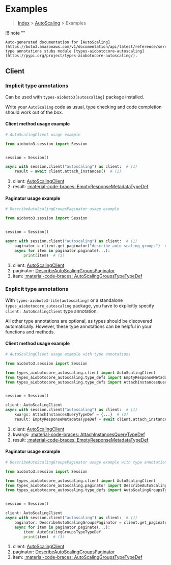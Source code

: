 # Examples

> [Index](../README.md) > [AutoScaling](./README.md) > Examples

!!! note ""

    Auto-generated documentation for [AutoScaling](https://boto3.amazonaws.com/v1/documentation/api/latest/reference/services/autoscaling.html#autoscaling)
    type annotations stubs module [types-aiobotocore-autoscaling](https://pypi.org/project/types-aiobotocore-autoscaling/).

## Client

### Implicit type annotations

Can be used with `types-aioboto3[autoscaling]` package installed.

Write your `AutoScaling` code as usual,
type checking and code completion should work out of the box.



#### Client method usage example

```python
# AutoScalingClient usage example

from aioboto3.session import Session


session = Session()

async with session.client("autoscaling") as client:  # (1)
    result = await client.attach_instances()  # (2)
```

1. client: [AutoScalingClient](./client.md)
2. result: [:material-code-braces: EmptyResponseMetadataTypeDef](./type_defs.md#emptyresponsemetadatatypedef)



#### Paginator usage example

```python
# DescribeAutoScalingGroupsPaginator usage example

from aioboto3.session import Session


session = Session()

async with session.client("autoscaling") as client:  # (1)
    paginator = client.get_paginator("describe_auto_scaling_groups")  # (2)
    async for item in paginator.paginate(...):
        print(item)  # (3)
```

1. client: [AutoScalingClient](./client.md)
2. paginator: [DescribeAutoScalingGroupsPaginator](./paginators.md#describeautoscalinggroupspaginator)
3. item: [:material-code-braces: AutoScalingGroupsTypeTypeDef](./type_defs.md#autoscalinggroupstypetypedef)




### Explicit type annotations

With `types-aioboto3-lite[autoscaling]`
or a standalone `types_aiobotocore_autoscaling` package, you have to explicitly specify
`client: AutoScalingClient` type annotation.

All other type annotations are optional, as types should be discovered automatically.
However, these type annotations can be helpful in your functions and methods.


#### Client method usage example

```python
# AutoScalingClient usage example with type annotations

from aioboto3.session import Session

from types_aiobotocore_autoscaling.client import AutoScalingClient
from types_aiobotocore_autoscaling.type_defs import EmptyResponseMetadataTypeDef
from types_aiobotocore_autoscaling.type_defs import AttachInstancesQueryTypeDef


session = Session()

client: AutoScalingClient
async with session.client("autoscaling") as client:  # (1)
    kwargs: AttachInstancesQueryTypeDef = {...}  # (2)
    result: EmptyResponseMetadataTypeDef = await client.attach_instances(**kwargs)  # (3)
```

1. client: [AutoScalingClient](./client.md)
2. kwargs: [:material-code-braces: AttachInstancesQueryTypeDef](./type_defs.md#attachinstancesquerytypedef)
3. result: [:material-code-braces: EmptyResponseMetadataTypeDef](./type_defs.md#emptyresponsemetadatatypedef)



#### Paginator usage example

```python
# DescribeAutoScalingGroupsPaginator usage example with type annotations

from aioboto3.session import Session

from types_aiobotocore_autoscaling.client import AutoScalingClient
from types_aiobotocore_autoscaling.paginator import DescribeAutoScalingGroupsPaginator
from types_aiobotocore_autoscaling.type_defs import AutoScalingGroupsTypeTypeDef


session = Session()

client: AutoScalingClient
async with session.client("autoscaling") as client:  # (1)
    paginator: DescribeAutoScalingGroupsPaginator = client.get_paginator("describe_auto_scaling_groups")  # (2)
    async for item in paginator.paginate(...):
        item: AutoScalingGroupsTypeTypeDef
        print(item)  # (3)
```

1. client: [AutoScalingClient](./client.md)
2. paginator: [DescribeAutoScalingGroupsPaginator](./paginators.md#describeautoscalinggroupspaginator)
3. item: [:material-code-braces: AutoScalingGroupsTypeTypeDef](./type_defs.md#autoscalinggroupstypetypedef)




